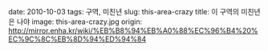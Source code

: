 ﻿date: 2010-10-03
tags: 구역, 미친년
slug: this-area-crazy
title: 이 구역의 미친년은 나야
image: this-area-crazy.jpg
origin: http://mirror.enha.kr/wiki/%EB%B8%94%EB%A0%88%EC%96%B4%20%EC%9C%8C%EB%8D%94%ED%94%84
